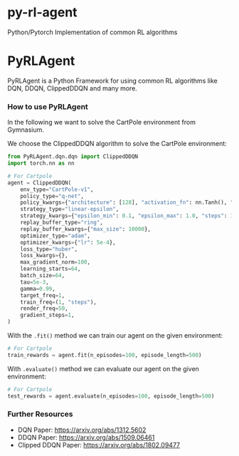 # py-rl-agent
Python/Pytorch Implementation of common RL algorithms

# PyRLAgent
PyRLAgent is a Python Framework for using common RL algorithms like DQN, DDQN, ClippedDDQN and many more.

### How to use PyRLAgent
In the following we want to solve the CartPole environment from Gymnasium.

We choose the ClippedDDQN algorithm to solve the CartPole environment:
```python
from PyRLAgent.dqn.dqn import ClippedDDQN
import torch.nn as nn

# For Cartpole
agent = ClippedDDQN(
    env_type="CartPole-v1",
    policy_type="q-net",
    policy_kwargs={"architecture": [128], "activation_fn": nn.Tanh(), "bias": True},
    strategy_type="linear-epsilon",
    strategy_kwargs={"epsilon_min": 0.1, "epsilon_max": 1.0, "steps": 1000},
    replay_buffer_type="ring",
    replay_buffer_kwargs={"max_size": 10000},
    optimizer_type="adam",
    optimizer_kwargs={"lr": 5e-4},
    loss_type="huber",
    loss_kwargs={},
    max_gradient_norm=100,
    learning_starts=64,
    batch_size=64,
    tau=5e-3,
    gamma=0.99,
    target_freq=1,
    train_freq=(1, "steps"),
    render_freq=50,
    gradient_steps=1,
)
```

With the `.fit()` method we can train our agent on the given environment:
```python
# For Cartpole
train_rewards = agent.fit(n_episodes=100, episode_length=500)
```

With `.evaluate()` method we can evaluate our agent on the given environment:
```python
# For Cartpole
test_rewards = agent.evaluate(n_episodes=100, episode_length=500)
```

### Further Resources
- DQN Paper: https://arxiv.org/abs/1312.5602
- DDQN Paper: https://arxiv.org/abs/1509.06461
- Clipped DDQN Paper: https://arxiv.org/abs/1802.09477
